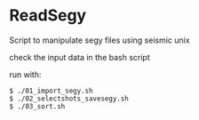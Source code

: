 # ReadSegy
Script to manipulate segy files using seismic unix


check the input data in the bash script

run with:

```
$ ./01_import_segy.sh
$ ./02_selectshots_savesegy.sh
$ ./03_sort.sh
```